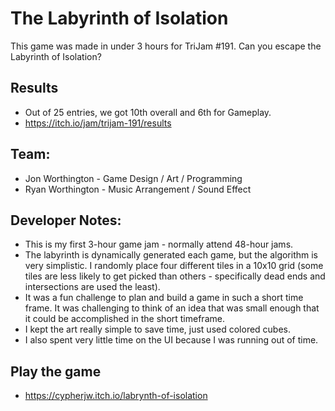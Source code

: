 # The Labyrinth of Isolation

This game was made in under 3 hours for TriJam #191.  Can you escape the Labyrinth of Isolation?

## Results

- Out of 25 entries, we got 10th overall and 6th for Gameplay.
- <https://itch.io/jam/trijam-191/results>

## Team:

- Jon Worthington - Game Design / Art / Programming 
- Ryan Worthington - Music Arrangement / Sound Effect

## Developer Notes:

- This is my first 3-hour game jam - normally attend 48-hour jams.
- The labyrinth is dynamically generated each game, but the algorithm is very simplistic.  I randomly place four different tiles in a 10x10 grid (some tiles are less likely to get picked than others - specifically dead ends and intersections are used the least).
- It was a fun challenge to plan and build a game in such a short time frame.  It was challenging to think of an idea that was small enough that it could be accomplished in the short timeframe.
- I kept the art really simple to save time, just used colored cubes.
- I also spent very little time on the UI because I was running out of time.

## Play the game

- <https://cypherjw.itch.io/labrynth-of-isolation>
